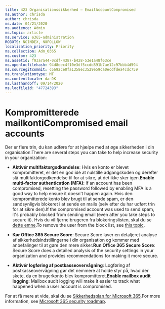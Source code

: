 ```yaml
---
title: 423 Organisationssikkerhed – EmailAccountCompromised
ms.author: chrisda
author: chrisda
ms.date: 04/21/2020
ms.audience: Admin
ms.topic: article
ms.service: o365-administration
ROBOTS: NOINDEX, NOFOLLOW
localization_priority: Priority
ms.collection: Adm_O365
ms.custom: 423
ms.assetid: f93a7a44-0cdf-4387-b428-53e1a48f63ce
ms.openlocfilehash: 94d8eec4f10e3df5ccdd891b7ae12c97bbb4d594
ms.sourcegitcommit: c6692ce0fa1358ec3529e59ca0ecdfdea4cdc759
ms.translationtype: MT
ms.contentlocale: da-DK
ms.lasthandoff: 09/14/2020
ms.locfileid: "47724393"
---
```

# <a name="compromised-email-accounts"></a><span data-ttu-id="7156e-102">Kompromitterede mailkonti</span><span class="sxs-lookup"><span data-stu-id="7156e-102">Compromised email accounts</span></span>

<span data-ttu-id="7156e-103">Der er flere trin, du kan udføre for at hjælpe med at øge sikkerheden i din organisation:</span><span class="sxs-lookup"><span data-stu-id="7156e-103">There are several steps you can take to help increase security in your organization:</span></span>

- <span data-ttu-id="7156e-104">**Aktivér multifaktorgodkendelse**: Hvis en konto er blevet kompromitteret, er det en god idé at nulstille adgangskoden og derefter slå multifaktorgodkendelse til for at sikre, at det ikke sker igen.</span><span class="sxs-lookup"><span data-stu-id="7156e-104">**Enable multi-factor authentication (MFA)**: If an account has been compromised, resetting the password followed by enabling MFA is a good way to help ensure it doesn't happen again.</span></span> <span data-ttu-id="7156e-105">Hvis den kompromitterede konto blev brugt til at sende spam, er den sandsynligvis blokeret i at sende en mails (selv efter du har udført trin for at sikre den).</span><span class="sxs-lookup"><span data-stu-id="7156e-105">If the compromised account was used to send spam, it's probably blocked from sending email (even after you take steps to secure it).</span></span> <span data-ttu-id="7156e-106">Hvis du vil fjerne brugeren fra blokeringslisten, skal du se [dette emne](https://technet.microsoft.com/library/ms.exch.eac.actioncenter.aspx).</span><span class="sxs-lookup"><span data-stu-id="7156e-106">To remove the user from the block list, see [this topic](https://technet.microsoft.com/library/ms.exch.eac.actioncenter.aspx).</span></span>

- <span data-ttu-id="7156e-107">**Kør Office 365 Secure Score**: Secure Score laver en detaljeret analyse af sikkerhedsindstillingerne i din organisation og kommer med anbefalinger til at gøre den mere sikker.</span><span class="sxs-lookup"><span data-stu-id="7156e-107">**Run Office 365 Secure Score**: Secure Score does a detailed analysis of the security settings in your organization and provides recommendations for making it more secure.</span></span>

- <span data-ttu-id="7156e-108">**Aktivér logføring af postkasseovervågning**: Logføring af postkasseovervågning gør det nemmere at holde styr på, hvad der skete, da en brugerkonto blev kompromitteret.</span><span class="sxs-lookup"><span data-stu-id="7156e-108">**Enable mailbox audit logging**: Mailbox audit logging will make it easier to track what happened when a user account is compromised.</span></span>

<span data-ttu-id="7156e-109">For at få mere at vide, skal du se [Sikkerhedsplan for Microsoft 365](https://docs.microsoft.com/microsoft-365/security/office-365-security/security-roadmap).</span><span class="sxs-lookup"><span data-stu-id="7156e-109">For more information, see [Microsoft 365 security roadmap](https://docs.microsoft.com/microsoft-365/security/office-365-security/security-roadmap).</span></span>
